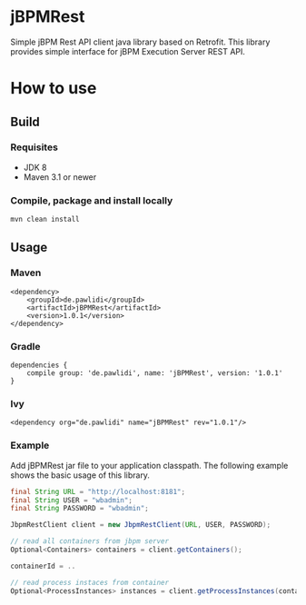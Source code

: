 # jBPMRest
Simple jBPM Rest API client java library based on Retrofit. This library provides simple interface for jBPM Execution Server REST API.

# How to use

## Build ##

### Requisites ###

* JDK 8
* Maven 3.1 or newer

### Compile, package and install locally ###

```
mvn clean install
```

## Usage ##

### Maven ###
```
<dependency>
	<groupId>de.pawlidi</groupId>
	<artifactId>jBPMRest</artifactId>
	<version>1.0.1</version>
</dependency>

```

### Gradle ###
```
dependencies {
    compile group: 'de.pawlidi', name: 'jBPMRest', version: '1.0.1'
}
```

### Ivy ###
```
<dependency org="de.pawlidi" name="jBPMRest" rev="1.0.1"/>
```

### Example ###


Add jBPMRest jar file to your application classpath. The following example shows the basic usage of this library.

```java
final String URL = "http://localhost:8181";
final String USER = "wbadmin";
final String PASSWORD = "wbadmin";

JbpmRestClient client = new JbpmRestClient(URL, USER, PASSWORD);

// read all containers from jbpm server
Optional<Containers> containers = client.getContainers();

containerId = ..

// read process instaces from container
Optional<ProcessInstances> instances = client.getProcessInstances(containerId, 0, 999, null, null, ProcessInstanceStatus.Active);

```
